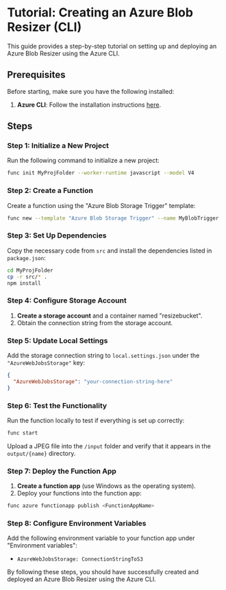 # Tutorial: Creating an Azure Blob Resizer (CLI)

This guide provides a step-by-step tutorial on setting up and deploying an Azure Blob Resizer using the Azure CLI.

## Prerequisites

Before starting, make sure you have the following installed:

1. **Azure CLI**: Follow the installation instructions [here](https://learn.microsoft.com/en-us/azure/azure-functions/functions-run-local?tabs=linux%2Cisolated-process%2Cnode-v4%2Cpython-v2%2Chttp-trigger%2Ccontainer-apps&pivots=programming-language-javascript).

## Steps

### Step 1: Initialize a New Project

Run the following command to initialize a new project:

```bash
func init MyProjFolder --worker-runtime javascript --model V4
```

### Step 2: Create a Function

Create a function using the "Azure Blob Storage Trigger" template:

```bash
func new --template "Azure Blob Storage Trigger" --name MyBlobTrigger
```

### Step 3: Set Up Dependencies

Copy the necessary code from `src` and install the dependencies listed in `package.json`:

```bash
cd MyProjFolder
cp -r src/* .
npm install
```

### Step 4: Configure Storage Account

1. **Create a storage account** and a container named "resizebucket".
2. Obtain the connection string from the storage account.

### Step 5: Update Local Settings

Add the storage connection string to `local.settings.json` under the `"AzureWebJobsStorage"` key:

```json
{
  "AzureWebJobsStorage": "your-connection-string-here"
}
```

### Step 6: Test the Functionality

Run the function locally to test if everything is set up correctly:

```bash
func start
```

Upload a JPEG file into the `/input` folder and verify that it appears in the `output/{name}` directory.

### Step 7: Deploy the Function App

1. **Create a function app** (use Windows as the operating system).
2. Deploy your functions into the function app:

```bash
func azure functionapp publish <FunctionAppName>
```

### Step 8: Configure Environment Variables

Add the following environment variable to your function app under "Environment variables":

- `AzureWebJobsStorage: ConnectionStringToS3`

By following these steps, you should have successfully created and deployed an Azure Blob Resizer using the Azure CLI.
